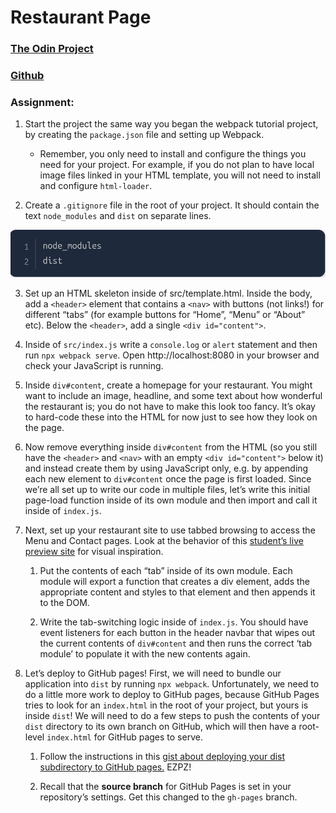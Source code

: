 # Restaurant Page

### [The Odin Project](https://www.theodinproject.com/lessons/node-path-javascript-restaurant-page)

### [Github](https://github.com/jzanderson09/restaurant-page)

### Assignment:

1. Start the project the same way you began the webpack tutorial project, by creating the `package.json` file and setting up Webpack.

    * Remember, you only need to install and configure the things you need for your project. For example, if you do not plan to have local image files linked in your HTML template, you will not need to install and configure `html-loader`.

2. Create a `.gitignore` file in the root of your project. It should contain the text `node_modules` and `dist` on separate lines.

![.gitignore screenshot](./gitignore_screenshot.png)

3. Set up an HTML skeleton inside of src/template.html. Inside the body, add a `<header>` element that contains a `<nav>` with buttons (not links!) for different “tabs” (for example buttons for “Home”, “Menu” or “About” etc). Below the `<header>`, add a single `<div id="content">`.

4. Inside of `src/index.js` write a `console.log` or `alert` statement and then run `npx webpack serve`. Open http://localhost:8080 in your browser and check your JavaScript is running.

5. Inside `div#content`, create a homepage for your restaurant. You might want to include an image, headline, and some text about how wonderful the restaurant is; you do not have to make this look too fancy. It’s okay to hard-code these into the HTML for now just to see how they look on the page.

6. Now remove everything inside `div#content` from the HTML (so you still have the `<header>` and `<nav>` with an empty `<div id="content">` below it) and instead create them by using JavaScript only, e.g. by appending each new element to `div#content` once the page is first loaded. Since we’re all set up to write our code in multiple files, let’s write this initial page-load function inside of its own module and then import and call it inside of `index.js`.

7. Next, set up your restaurant site to use tabbed browsing to access the Menu and Contact pages. Look at the behavior of this [student’s live preview site](https://web.archive.org/web/20221024060550/https://eckben.github.io/bearysBreakfastBar/) for visual inspiration.

    1. Put the contents of each “tab” inside of its own module. Each module will export a function that creates a div element, adds the appropriate content and styles to that element and then appends it to the DOM.

    2. Write the tab-switching logic inside of `index.js`. You should have event listeners for each button in the header navbar that wipes out the current contents of `div#content` and then runs the correct ‘tab module’ to populate it with the new contents again.

8. Let’s deploy to GitHub pages! First, we will need to bundle our application into `dist` by running `npx webpack`. Unfortunately, we need to do a little more work to deploy to GitHub pages, because GitHub Pages tries to look for an `index.html` in the root of your project, but yours is inside `dist`! We will need to do a few steps to push the contents of your `dist` directory to its own branch on GitHub, which will then have a root-level `index.html` for GitHub pages to serve.

    1. Follow the instructions in this [gist about deploying your dist subdirectory to GitHub pages.](https://gist.github.com/cobyism/4730490) EZPZ!

    2. Recall that the **source branch** for GitHub Pages is set in your repository’s settings. Get this changed to the `gh-pages` branch.